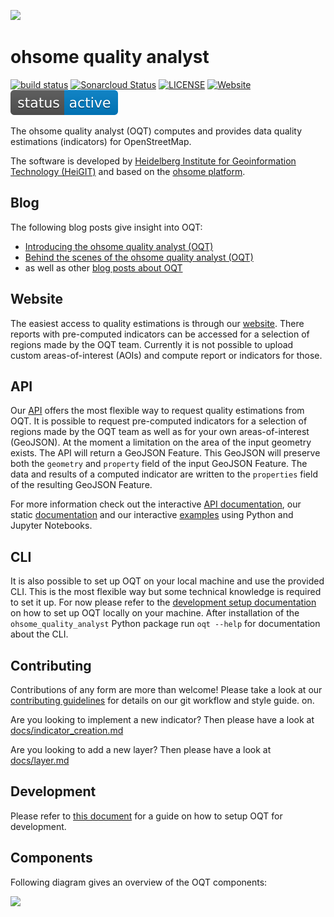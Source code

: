 ![](docs/img/oqt_logo.png)

# ohsome quality analyst

[![build status](https://jenkins.ohsome.org/buildStatus/icon?job=ohsome-quality-analyst/main)](https://jenkins.ohsome.org/blue/organizations/jenkins/ohsome-quality-analyst/activity/?branch=main)
[![Sonarcloud Status](https://sonarcloud.io/api/project_badges/measure?project=ohsome-quality-analyst&metric=alert_status)](https://sonarcloud.io/dashboard?id=ohsome-quality-analyst)
[![LICENSE](https://img.shields.io/badge/license-AGPL--v3-orange)](LICENSE.txt)
[![Website](https://img.shields.io/website?url=https%3A%2F%2Foqt.ohsome.org)](https://oqt.ohsome.org)
[![status: active](https://github.com/GIScience/badges/raw/master/status/active.svg)](https://github.com/GIScience/badges#active)

The ohsome quality analyst (OQT) computes and provides data quality estimations (indicators) for OpenStreetMap.

The software is developed by [Heidelberg Institute for Geoinformation Technology (HeiGIT)](https://heigit.org/) and based on the [ohsome platform](https://heigit.org/big-spatial-data-analytics-en/ohsome/).

## Blog

The following blog posts give insight into OQT:
- [Introducing the ohsome quality analyst (OQT)](https://heigit.org/introducing-the-ohsome-quality-analyst-oqt)
- [Behind the scenes of the ohsome quality analyst (OQT)](https://heigit.org/behind-the-scenes-of-the-ohsome-quality-analyst-oqt)
- as well as other [blog posts about OQT](https://heigit.org/tag/oqt-en)

## Website

The easiest access to quality estimations is through our [website](https://oqt.ohsome.org). There reports with pre-computed indicators can be accessed for a selection of regions made by the OQT team. Currently it is not possible to upload custom areas-of-interest (AOIs) and compute report or indicators for those.

## API

Our [API](https://oqt.ohsome.org/api/docs) offers the most flexible way to request quality estimations from OQT. It is possible to request pre-computed indicators for a selection of regions made by the OQT team as well as for your own areas-of-interest (GeoJSON). At the moment a limitation on the area of the input geometry exists. The API will return a GeoJSON Feature. This GeoJSON will preserve both the `geometry` and `property` field of the input GeoJSON Feature. The data and results of a computed indicator are written to the `properties` field of the resulting GeoJSON Feature.

 For more information check out the interactive [API documentation](https://oqt.ohsome.org/api/docs), our static [documentation](docs/api.md) and our interactive [examples](https://github.com/GIScience/oqt-examples) using Python and Jupyter Notebooks.

## CLI

It is also possible to set up OQT on your local machine and use the provided CLI. This is the most flexible way but some technical knowledge is required to set it up. For now please refer to the [development setup documentation](docs/development_setup.md) on how to set up OQT locally on your machine. After installation of the `ohsome_quality_analyst` Python package run `oqt --help` for documentation about the CLI.

## Contributing

Contributions of any form are more than welcome! Please take a look at our [contributing
guidelines](CONTRIBUTING.md) for details on our git workflow and style guide.
on.

Are you looking to implement a new indicator? Then please have a look at [docs/indicator_creation.md](/docs/indicator_creation.md)

Are you looking to add a new layer? Then please have a look at [docs/layer.md](/docs/layer.md)

## Development

Please refer to [this document](/docs/development_setup.md) for a guide on how to setup OQT for development.

## Components

Following diagram gives an overview of the OQT components:

![](/docs/img/UML-Component-Diagram.png)
